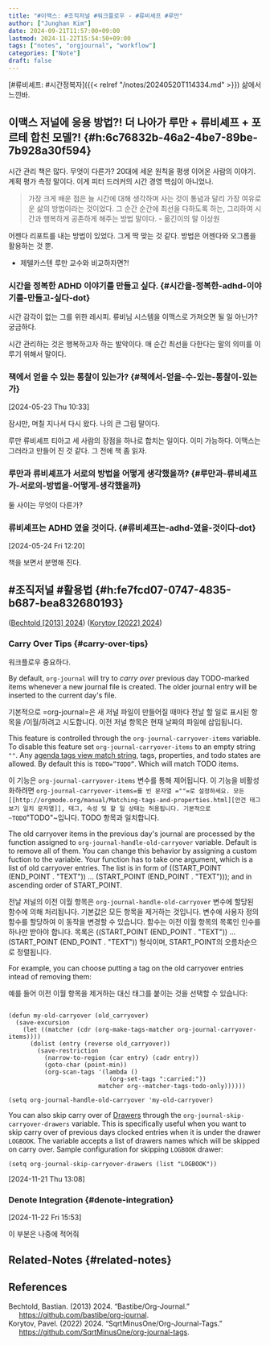 ```yaml
---
title: "#이맥스: #조직저널 #워크플로우 - #류비셰프 #루만"
author: ["Junghan Kim"]
date: 2024-09-21T11:57:00+09:00
lastmod: 2024-11-22T15:54:50+09:00
tags: ["notes", "orgjournal", "workflow"]
categories: ["Note"]
draft: false
---
```


<!--more-->

[#류비셰프: #시간정복자]({{< relref "/notes/20240520T114334.md" >}}) 삶에서 느낀바.


## 이맥스 저널에 응용 방법?! 더 나아가 루만 + 류비셰프 + 포르테 합친 모델?! {#h:6c76832b-46a2-4be7-89be-7b928a30f594}

시간 관리 책은 많다. 무엇이 다른가? 20대에 세운 원칙을 평생 이어온 사람의 이야기. 계획 평가 측정 말이다. 이게 피터 드러커의 시간 경영 핵심이 아니었나.

> 가장 크게 배운 점은 늘 시간에 대해 생각하며 사는 것이 통념과 달리 가장 여유로운 삶의 방법이라는 것이었다. 그 순간 순간에 최선을 다하도록 하는, 그리하여 시간과 행복하게 공존하게 해주는 방법 말이다. - 옮긴이의 말 이상원

어젠다 리포트를 내는 방법이 있었다. 그게 딱 맞는 것 같다. 방법은 어젠다와 오그롬을 활용하는 것 뿐.

-   제텔카스텐 루만 교수와 비교하자면?!


### 시간을 정복한 ADHD 이야기를 만들고 싶다. {#시간을-정복한-adhd-이야기를-만들고-싶다-dot}

시간 감각이 없는 그를 위한 레시피. 류비님 시스템을 이맥스로 가져오면 될 일 아닌가? 궁금하다.

시간 관리하는 것은 행복하고자 하는 발악이다. 매 순간 최선을 다한다는 말의 의미를 이루기 위해서 말이다.


### 책에서 얻을 수 있는 통찰이 있는가? {#책에서-얻을-수-있는-통찰이-있는가}

<span class="timestamp-wrapper"><span class="timestamp">[2024-05-23 Thu 10:33]</span></span>

잠시만, 며칠 지나서 다시 왔다. 나의 큰 그림 말이다.

루만 류비셰프 티아고 세 사람의 장점을 하나로 합치는 일이다. 이미 가능하다. 이맥스는 그러라고 만들어 진 것 같다. 그 전에 책 좀 읽자.


### 루만과 류비셰프가 서로의 방법을 어떻게 생각했을까? {#루만과-류비셰프가-서로의-방법을-어떻게-생각했을까}

둘 사이는 무엇이 다른가?


### 류비셰프는 ADHD 였을 것이다. {#류비셰프는-adhd-였을-것이다-dot}

<span class="timestamp-wrapper"><span class="timestamp">[2024-05-24 Fri 12:20]</span></span>

책을 보면서 분명해 진다.


## #조직저널 #활용법 {#h:fe7fcd07-0747-4835-b687-bea832680193}

(<a href="#citeproc_bib_item_1">Bechtold [2013] 2024</a>) (<a href="#citeproc_bib_item_2">Korytov [2022] 2024</a>)


### Carry Over Tips {#carry-over-tips}

워크플로우 중요하다.

By default, `org-journal` will try to _carry over_ previous day TODO-marked items whenever a new journal file is created. The older journal entry will be inserted to the current day's file.

기본적으로 =org-journal=은 새 저널 파일이 만들어질 때마다 전날 할 일로 표시된 항목을 /이월/하려고 시도합니다. 이전 저널 항목은 현재 날짜의 파일에 삽입됩니다.

This feature is controlled through the `org-journal-carryover-items` variable. To disable this feature set `org-journal-carryover-items` to an empty string `""`. Any [agenda tags view match string](http://orgmode.org/manual/Matching-tags-and-properties.html), tags, properties, and todo states are allowed. By default this is `TODO=”TODO”`. Which will match TODO items.

이 기능은 `org-journal-carryover-items` 변수를 통해 제어됩니다. 이 기능을 비활성화하려면 `org-journal-carryover-items=를 빈 문자열 =""=로 설정하세요. 모든 [[http://orgmode.org/manual/Matching-tags-and-properties.html][안건 태그 보기 일치 문자열]], 태그, 속성 및 할 일 상태는 허용됩니다. 기본적으로 ~TODO`"TODO"~입니다. TODO 항목과 일치합니다.

The old carryover items in the previous day's journal are processed by the function assigned to `org-journal-handle-old-carryover` variable. Default is to remove all of them. You can change this behavior by assigning a custom fuction to the variable. Your function has to take one argument, which is a list of old carryover entries. The list is in form of ((START_POINT (END_POINT . "TEXT")) ... (START_POINT (END_POINT . "TEXT"))); and in ascending order of START_POINT.

전날 저널의 이전 이월 항목은 `org-journal-handle-old-carryover` 변수에 할당된 함수에 의해 처리됩니다. 기본값은 모든 항목을 제거하는 것입니다. 변수에 사용자 정의 함수를 할당하여 이 동작을 변경할 수 있습니다. 함수는 이전 이월 항목의 목록인 인수를 하나만 받아야 합니다. 목록은 ((START_POINT (END_POINT . "TEXT")) ... (START_POINT (END_POINT . "TEXT")) 형식이며, START_POINT의 오름차순으로 정렬됩니다.

For example, you can choose putting a tag on the old carryover entries intead of removing them:

예를 들어 이전 이월 항목을 제거하는 대신 태그를 붙이는 것을 선택할 수 있습니다:

```elisp

(defun my-old-carryover (old_carryover)
  (save-excursion
    (let ((matcher (cdr (org-make-tags-matcher org-journal-carryover-items))))
      (dolist (entry (reverse old_carryover))
        (save-restriction
          (narrow-to-region (car entry) (cadr entry))
          (goto-char (point-min))
          (org-scan-tags '(lambda ()
                            (org-set-tags ":carried:"))
                         matcher org--matcher-tags-todo-only))))))

(setq org-journal-handle-old-carryover 'my-old-carryover)
```

You can also skip carry over of [Drawers](https://orgmode.org/manual/Drawers.html) through the `org-journal-skip-carryover-drawers` variable. This is specifically useful when you want to skip carry over of previous days clocked entries when it is under the drawer `LOGBOOK`. The variable accepts a list of drawers names which will be skipped on carry over. Sample configuration for skipping `LOGBOOK` drawer:

```elisp
(setq org-journal-skip-carryover-drawers (list "LOGBOOK"))
```

<span class="timestamp-wrapper"><span class="timestamp">[2024-11-21 Thu 13:08]</span></span>


### Denote Integration {#denote-integration}

<span class="timestamp-wrapper"><span class="timestamp">[2024-11-22 Fri 15:53]</span></span>

이 부분은 나중에 적어줘


## Related-Notes {#related-notes}

## References

<style>.csl-entry{text-indent: -1.5em; margin-left: 1.5em;}</style><div class="csl-bib-body">
  <div class="csl-entry"><a id="citeproc_bib_item_1"></a>Bechtold, Bastian. (2013) 2024. “Bastibe/Org-Journal.” <a href="https://github.com/bastibe/org-journal">https://github.com/bastibe/org-journal</a>.</div>
  <div class="csl-entry"><a id="citeproc_bib_item_2"></a>Korytov, Pavel. (2022) 2024. “SqrtMinusOne/Org-Journal-Tags.” <a href="https://github.com/SqrtMinusOne/org-journal-tags">https://github.com/SqrtMinusOne/org-journal-tags</a>.</div>
</div>
